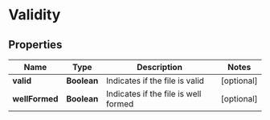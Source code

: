 

# Validity


## Properties

Name | Type | Description | Notes
------------ | ------------- | ------------- | -------------
**valid** | **Boolean** | Indicates if the file is valid |  [optional]
**wellFormed** | **Boolean** | Indicates if the file is well formed |  [optional]




